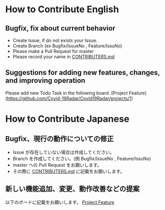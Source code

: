 # How to Contribute English

## Bugfix, fix about current behavior
- Create Issue, if do not exists your Issue.
- Create Branch (ex Bugfix/IssueNo , Feature/IssuNo)
- Please make a Pull Request for master
- Please record your name in [CONTRIBUTERS.md](https://github.com/Covid-19Radar/Covid19Radar/blob/master/CONTRIBUTERS.md)

## Suggestions for adding new features, changes, and improving operation

Please add new Todo Task in the following board.
[Project Feature] (https://github.com/Covid-19Radar/Covid19Radar/projects/1)

# How to Contribute Japanese

## Bugfix、現行の動作についての修正
- Issue が存在していない場合は作成してください。
- Branch を作成してください。(例 Bugfix/IssueNo , Feature/IssuNo)
- master への Pull Request をお願いします。
- その際に [CONTRIBUTERS.md](https://github.com/Covid-19Radar/Covid19Radar/blob/master/CONTRIBUTERS.md) に記載をお願いします。

## 新しい機能追加、変更、動作改善などの提案

以下のボードに記載をお願いします。
[Project Feature](https://github.com/Covid-19Radar/Covid19Radar/projects/1)
